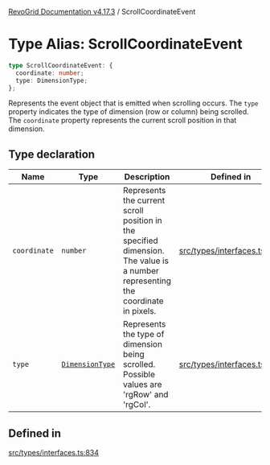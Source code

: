 [RevoGrid Documentation v4.17.3](README.md) / ScrollCoordinateEvent

# Type Alias: ScrollCoordinateEvent

```ts
type ScrollCoordinateEvent: {
  coordinate: number;
  type: DimensionType;
};
```

Represents the event object that is emitted when scrolling occurs.
The `type` property indicates the type of dimension (row or column) being scrolled.
The `coordinate` property represents the current scroll position in that dimension.

## Type declaration

| Name | Type | Description | Defined in |
| ------ | ------ | ------ | ------ |
| `coordinate` | `number` | Represents the current scroll position in the specified dimension. The value is a number representing the coordinate in pixels. | [src/types/interfaces.ts:845](https://github.com/revolist/revogrid/blob/c9f40461b2daa14fb3a2e5f76080a8e7b65ce7ef/src/types/interfaces.ts#L845) |
| `type` | [`DimensionType`](TypeAlias.DimensionType.md) | Represents the type of dimension being scrolled. Possible values are 'rgRow' and 'rgCol'. | [src/types/interfaces.ts:839](https://github.com/revolist/revogrid/blob/c9f40461b2daa14fb3a2e5f76080a8e7b65ce7ef/src/types/interfaces.ts#L839) |

## Defined in

[src/types/interfaces.ts:834](https://github.com/revolist/revogrid/blob/c9f40461b2daa14fb3a2e5f76080a8e7b65ce7ef/src/types/interfaces.ts#L834)
